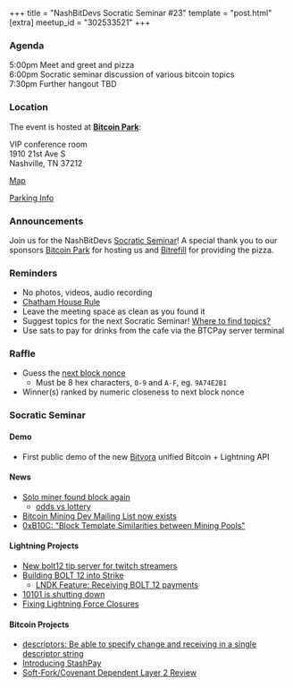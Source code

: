+++
title = "NashBitDevs Socratic Seminar #23"
template = "post.html"
[extra]
meetup_id = "302533521"
+++

### Agenda
 
5:00pm Meet and greet and pizza  
6:00pm Socratic seminar discussion of various bitcoin topics   
7:30pm Further hangout TBD

### Location

The event is hosted at [**Bitcoin Park**](https://bitcoinpark.com):

VIP conference room   
1910 21st Ave S  
Nashville, TN  37212  

[Map](https://www.google.com/maps/place/1910+21st+Ave+S,+Nashville,+TN+37212/@36.1347819,-86.8029863,17z/data=!3m1!4b1!4m5!3m4!1s0x8864669fea1ce71d:0xdc34986293b94f39!8m2!3d36.1347819!4d-86.8007923)  

[Parking Info](/about/bitcoinpark-parking)  

### Announcements

Join us for the NashBitDevs [Socratic Seminar](/about)! A special thank you to our 
sponsors [Bitcoin Park](https://bitcoinpark.co/) for hosting us and [Bitrefill](https://bitrefill.com/) for providing the pizza. 

### Reminders

  - No photos, videos, audio recording
  - [Chatham House Rule](https://www.chathamhouse.org/about-us/chatham-house-rule)
  - Leave the meeting space as clean as you found it
  - Suggest topics for the next Socratic Seminar! [Where to find topics?](/about/find-topics)
  - Use sats to pay for drinks from the cafe via the BTCPay server terminal

### Raffle

  - Guess the [next block nonce](https://nonce.notmandatory.org/)
    - Must be 8 hex characters, `0-9` and `A-F`, eg. `9A74E2B1`
  - Winner(s) ranked by numeric closeness to next block nonce

### Socratic Seminar

#### Demo

- First public demo of the new [Bitvora](https://bitvora.com) unified Bitcoin + Lightning API

#### News

- [Solo miner found block again](https://bitcoinmagazine.com/markets/solo-bitcoin-miner-earns-199098-after-successfully-mining-block)
  - [odds vs lottery](https://x.com/skot9000/status/1834638484029497534?s=12&t=tjvL-eINwWwpULIItNU3KA)
- [Bitcoin Mining Dev Mailing List now exists](https://x.com/jbeddict/status/1828265495847395420?s=12&t=tjvL-eINwWwpULIItNU3KA)
- [0xB10C: "Block Template Similarities between Mining Pools"](https://b10c.me/observations/12-template-similarity/)

#### Lightning Projects

- [New bolt12 tip server for twitch streamers](https://github.com/bolt12tips/bolt12tips)
- [Building BOLT 12 into Strike](https://strike.me/blog/bolt12-offers/)
  - [LNDK Feature: Receiving BOLT 12 payments](https://github.com/lndk-org/lndk/issues/170)
- [10101 is shutting down](https://10101.finance/blog/10101-is-shutting-down/)
- [Fixing Lightning Force Closures](https://mblack.io/posts/fixing-lightning-force-closures/)

#### Bitcoin Projects

- [descriptors: Be able to specify change and receiving in a single descriptor string](https://github.com/bitcoin/bitcoin/pull/22838)
- [Introducing StashPay](https://blog.onionmill.com/p/introducing-stashpay-a-bitcoin-wallet)
- [Soft-Fork/Covenant Dependent Layer 2 Review](https://petertodd.org/2024/covenant-dependent-layer-2-review)
